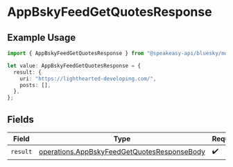 # AppBskyFeedGetQuotesResponse

## Example Usage

```typescript
import { AppBskyFeedGetQuotesResponse } from "@speakeasy-api/bluesky/models/operations";

let value: AppBskyFeedGetQuotesResponse = {
  result: {
    uri: "https://lighthearted-developing.com/",
    posts: [],
  },
};
```

## Fields

| Field                                                                                                      | Type                                                                                                       | Required                                                                                                   | Description                                                                                                |
| ---------------------------------------------------------------------------------------------------------- | ---------------------------------------------------------------------------------------------------------- | ---------------------------------------------------------------------------------------------------------- | ---------------------------------------------------------------------------------------------------------- |
| `result`                                                                                                   | [operations.AppBskyFeedGetQuotesResponseBody](../../models/operations/appbskyfeedgetquotesresponsebody.md) | :heavy_check_mark:                                                                                         | N/A                                                                                                        |